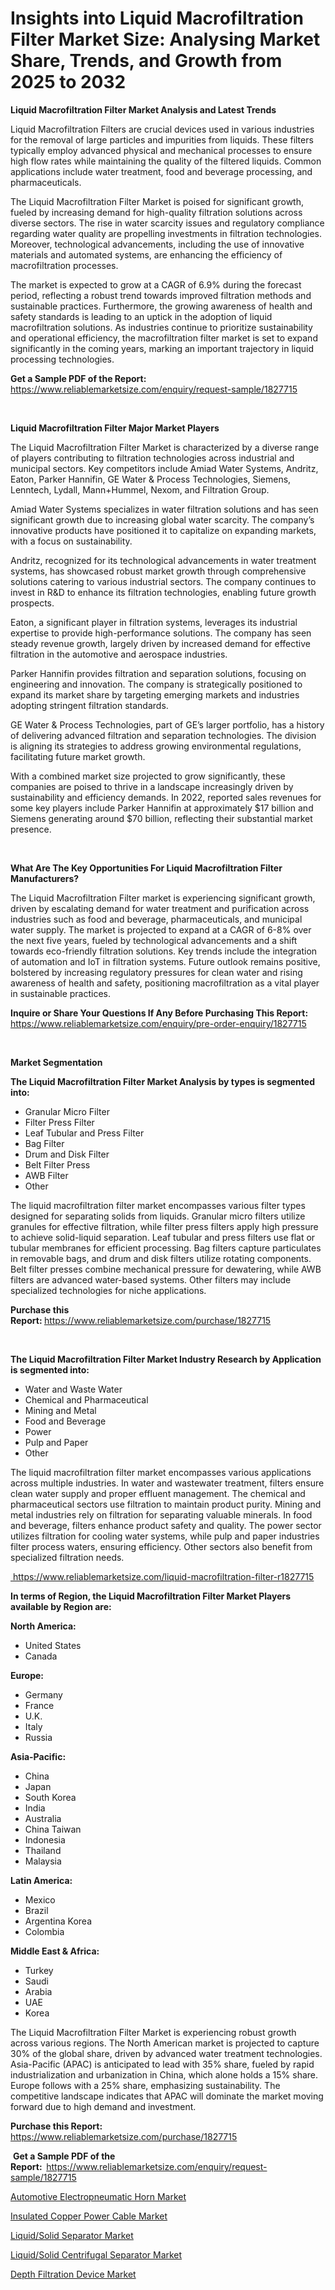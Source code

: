 <p><h1>Insights into Liquid Macrofiltration Filter Market Size: Analysing Market Share, Trends, and Growth from 2025 to 2032</h1></p><p><strong>Liquid Macrofiltration Filter Market Analysis and Latest Trends</strong></p>
<p><p>Liquid Macrofiltration Filters are crucial devices used in various industries for the removal of large particles and impurities from liquids. These filters typically employ advanced physical and mechanical processes to ensure high flow rates while maintaining the quality of the filtered liquids. Common applications include water treatment, food and beverage processing, and pharmaceuticals.</p><p>The Liquid Macrofiltration Filter Market is poised for significant growth, fueled by increasing demand for high-quality filtration solutions across diverse sectors. The rise in water scarcity issues and regulatory compliance regarding water quality are propelling investments in filtration technologies. Moreover, technological advancements, including the use of innovative materials and automated systems, are enhancing the efficiency of macrofiltration processes.</p><p>The market is expected to grow at a CAGR of 6.9% during the forecast period, reflecting a robust trend towards improved filtration methods and sustainable practices. Furthermore, the growing awareness of health and safety standards is leading to an uptick in the adoption of liquid macrofiltration solutions. As industries continue to prioritize sustainability and operational efficiency, the macrofiltration filter market is set to expand significantly in the coming years, marking an important trajectory in liquid processing technologies.</p></p>
<p><strong>Get a Sample PDF of the Report:&nbsp;</strong> <a href="https://www.reliablemarketsize.com/enquiry/request-sample/1827715?utm_campaign=1932&utm_medium=2&utm_source=Github&utm_content=ia&utm_term=12042025&utm_id=liquid-macrofiltration-filter">https://www.reliablemarketsize.com/enquiry/request-sample/1827715</a></p>
<p>&nbsp;</p>
<p><strong>Liquid Macrofiltration Filter Major Market Players</strong></p>
<p><p>The Liquid Macrofiltration Filter Market is characterized by a diverse range of players contributing to filtration technologies across industrial and municipal sectors. Key competitors include Amiad Water Systems, Andritz, Eaton, Parker Hannifin, GE Water & Process Technologies, Siemens, Lenntech, Lydall, Mann+Hummel, Nexom, and Filtration Group.</p><p>Amiad Water Systems specializes in water filtration solutions and has seen significant growth due to increasing global water scarcity. The company’s innovative products have positioned it to capitalize on expanding markets, with a focus on sustainability.</p><p>Andritz, recognized for its technological advancements in water treatment systems, has showcased robust market growth through comprehensive solutions catering to various industrial sectors. The company continues to invest in R&D to enhance its filtration technologies, enabling future growth prospects.</p><p>Eaton, a significant player in filtration systems, leverages its industrial expertise to provide high-performance solutions. The company has seen steady revenue growth, largely driven by increased demand for effective filtration in the automotive and aerospace industries.</p><p>Parker Hannifin provides filtration and separation solutions, focusing on engineering and innovation. The company is strategically positioned to expand its market share by targeting emerging markets and industries adopting stringent filtration standards.</p><p>GE Water & Process Technologies, part of GE’s larger portfolio, has a history of delivering advanced filtration and separation technologies. The division is aligning its strategies to address growing environmental regulations, facilitating future market growth.</p><p>With a combined market size projected to grow significantly, these companies are poised to thrive in a landscape increasingly driven by sustainability and efficiency demands. In 2022, reported sales revenues for some key players include Parker Hannifin at approximately $17 billion and Siemens generating around $70 billion, reflecting their substantial market presence.</p></p>
<p>&nbsp;</p>
<p><strong>What Are The Key Opportunities For Liquid Macrofiltration Filter Manufacturers?</strong></p>
<p><p>The Liquid Macrofiltration Filter market is experiencing significant growth, driven by escalating demand for water treatment and purification across industries such as food and beverage, pharmaceuticals, and municipal water supply. The market is projected to expand at a CAGR of 6-8% over the next five years, fueled by technological advancements and a shift towards eco-friendly filtration solutions. Key trends include the integration of automation and IoT in filtration systems. Future outlook remains positive, bolstered by increasing regulatory pressures for clean water and rising awareness of health and safety, positioning macrofiltration as a vital player in sustainable practices.</p></p>
<p><strong>Inquire or Share Your Questions If Any Before Purchasing This Report:</strong> <a href="https://www.reliablemarketsize.com/enquiry/pre-order-enquiry/1827715?utm_campaign=1932&utm_medium=2&utm_source=Github&utm_content=ia&utm_term=12042025&utm_id=liquid-macrofiltration-filter">https://www.reliablemarketsize.com/enquiry/pre-order-enquiry/1827715</a></p>
<p>&nbsp;</p>
<p><strong>Market Segmentation</strong></p>
<p><strong>The Liquid Macrofiltration Filter Market Analysis by types is segmented into:</strong></p>
<p><ul><li>Granular Micro Filter</li><li>Filter Press Filter</li><li>Leaf Tubular and Press Filter</li><li>Bag Filter</li><li>Drum and Disk Filter</li><li>Belt Filter Press</li><li>AWB Filter</li><li>Other</li></ul></p>
<p><p>The liquid macrofiltration filter market encompasses various filter types designed for separating solids from liquids. Granular micro filters utilize granules for effective filtration, while filter press filters apply high pressure to achieve solid-liquid separation. Leaf tubular and press filters use flat or tubular membranes for efficient processing. Bag filters capture particulates in removable bags, and drum and disk filters utilize rotating components. Belt filter presses combine mechanical pressure for dewatering, while AWB filters are advanced water-based systems. Other filters may include specialized technologies for niche applications.</p></p>
<p><strong>Purchase this Report:&nbsp;</strong><a href="https://www.reliablemarketsize.com/purchase/1827715?utm_campaign=1932&utm_medium=2&utm_source=Github&utm_content=ia&utm_term=12042025&utm_id=liquid-macrofiltration-filter">https://www.reliablemarketsize.com/purchase/1827715</a></p>
<p>&nbsp;</p>
<p><strong>The Liquid Macrofiltration Filter Market Industry Research by Application is segmented into:</strong></p>
<p><ul><li>Water and Waste Water</li><li>Chemical and Pharmaceutical</li><li>Mining and Metal</li><li>Food and Beverage</li><li>Power</li><li>Pulp and Paper</li><li>Other</li></ul></p>
<p><p>The liquid macrofiltration filter market encompasses various applications across multiple industries. In water and wastewater treatment, filters ensure clean water supply and proper effluent management. The chemical and pharmaceutical sectors use filtration to maintain product purity. Mining and metal industries rely on filtration for separating valuable minerals. In food and beverage, filters enhance product safety and quality. The power sector utilizes filtration for cooling water systems, while pulp and paper industries filter process waters, ensuring efficiency. Other sectors also benefit from specialized filtration needs.</p></p>
<p><a href="https://www.reliablemarketsize.com/liquid-macrofiltration-filter-r1827715?utm_campaign=1932&utm_medium=2&utm_source=Github&utm_content=ia&utm_term=12042025&utm_id=liquid-macrofiltration-filter">&nbsp;https://www.reliablemarketsize.com/liquid-macrofiltration-filter-r1827715</a></p>
<p><strong>In terms of Region, the Liquid Macrofiltration Filter Market Players available by Region are:</strong></p>
<p>
    <p> <strong> North America: </strong>
        <ul>
            <li>United States</li>
            <li>Canada</li>
        </ul>
        </p> 
    <p> <strong> Europe: </strong>
        <ul>
            <li>Germany</li>
            <li>France</li>
            <li>U.K.</li>
            <li>Italy</li>
            <li>Russia</li>
        </ul>
        </p> 
    <p> <strong> Asia-Pacific: </strong>
        <ul>
            <li>China</li>
            <li>Japan</li>
            <li>South Korea</li>
            <li>India</li>
            <li>Australia</li>
            <li>China Taiwan</li>
            <li>Indonesia</li>
            <li>Thailand</li>
            <li>Malaysia</li>
        </ul>
        </p> 
    <p> <strong> Latin America: </strong>
        <ul>
            <li>Mexico</li>
            <li>Brazil</li>
            <li>Argentina Korea</li>
            <li>Colombia</li>
        </ul>
        </p> 
    <p> <strong> Middle East & Africa: </strong>
        <ul>
            <li>Turkey</li>
            <li>Saudi</li>
            <li>Arabia</li>
            <li>UAE</li>
            <li>Korea</li>
        </ul>
    </p>
    </p>
<p><p>The Liquid Macrofiltration Filter Market is experiencing robust growth across various regions. The North American market is projected to capture 30% of the global share, driven by advanced water treatment technologies. Asia-Pacific (APAC) is anticipated to lead with 35% share, fueled by rapid industrialization and urbanization in China, which alone holds a 15% share. Europe follows with a 25% share, emphasizing sustainability. The competitive landscape indicates that APAC will dominate the market moving forward due to high demand and investment.</p></p>
<p><strong>Purchase this Report: </strong><a href="https://www.reliablemarketsize.com/purchase/1827715?utm_campaign=1932&utm_medium=2&utm_source=Github&utm_content=ia&utm_term=12042025&utm_id=liquid-macrofiltration-filter">https://www.reliablemarketsize.com/purchase/1827715</a></p>
<p>&nbsp;<strong>Get a Sample PDF of the Report:&nbsp;&nbsp;</strong><a href="https://www.reliablemarketsize.com/enquiry/request-sample/1827715?utm_campaign=1932&utm_medium=2&utm_source=Github&utm_content=ia&utm_term=12042025&utm_id=liquid-macrofiltration-filter">https://www.reliablemarketsize.com/enquiry/request-sample/1827715</a></p>
<p><strong></strong></p>
<p><p><a href="https://github.com/tineamonaya/Market-Research-Report-List-1/blob/main/automotive-electropneumatic-horn-market.md?utm_campaign=1932&utm_medium=2&utm_source=Github&utm_content=ia&utm_term=12042025&utm_id=liquid-macrofiltration-filter">Automotive Electropneumatic Horn Market</a></p><p><a href="https://github.com/molayrabeta/Market-Research-Report-List-1/blob/main/insulated-copper-power-cable-market.md?utm_campaign=1932&utm_medium=2&utm_source=Github&utm_content=ia&utm_term=12042025&utm_id=liquid-macrofiltration-filter">Insulated Copper Power Cable Market</a></p><p><a href="https://github.com/rigelciara0p/Market-Research-Report-List-1/blob/main/liquidsolid-separator-market.md?utm_campaign=1932&utm_medium=2&utm_source=Github&utm_content=ia&utm_term=12042025&utm_id=liquid-macrofiltration-filter">Liquid/Solid Separator Market</a></p><p><a href="https://github.com/lecaneidreks/Market-Research-Report-List-1/blob/main/liquidsolid-centrifugal-separator-market.md?utm_campaign=1932&utm_medium=2&utm_source=Github&utm_content=ia&utm_term=12042025&utm_id=liquid-macrofiltration-filter">Liquid/Solid Centrifugal Separator Market</a></p><p><a href="https://github.com/koopalujale2/Market-Research-Report-List-1/blob/main/depth-filtration-device-market.md?utm_campaign=1932&utm_medium=2&utm_source=Github&utm_content=ia&utm_term=12042025&utm_id=liquid-macrofiltration-filter">Depth Filtration Device Market</a></p></p>